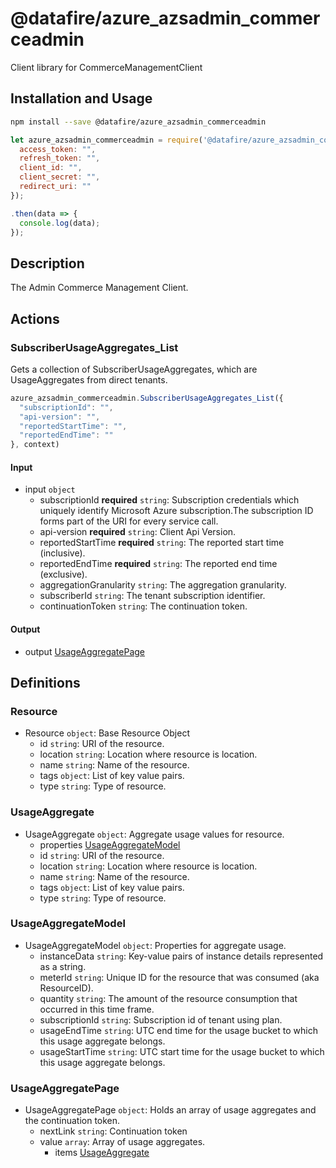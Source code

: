 # @datafire/azure_azsadmin_commerceadmin

Client library for CommerceManagementClient

## Installation and Usage
```bash
npm install --save @datafire/azure_azsadmin_commerceadmin
```
```js
let azure_azsadmin_commerceadmin = require('@datafire/azure_azsadmin_commerceadmin').create({
  access_token: "",
  refresh_token: "",
  client_id: "",
  client_secret: "",
  redirect_uri: ""
});

.then(data => {
  console.log(data);
});
```

## Description

The Admin Commerce Management Client.

## Actions

### SubscriberUsageAggregates_List
Gets a collection of SubscriberUsageAggregates, which are UsageAggregates from direct tenants.


```js
azure_azsadmin_commerceadmin.SubscriberUsageAggregates_List({
  "subscriptionId": "",
  "api-version": "",
  "reportedStartTime": "",
  "reportedEndTime": ""
}, context)
```

#### Input
* input `object`
  * subscriptionId **required** `string`: Subscription credentials which uniquely identify Microsoft Azure subscription.The subscription ID forms part of the URI for every service call.
  * api-version **required** `string`: Client Api Version.
  * reportedStartTime **required** `string`: The reported start time (inclusive).
  * reportedEndTime **required** `string`: The reported end time (exclusive).
  * aggregationGranularity `string`: The aggregation granularity.
  * subscriberId `string`: The tenant subscription identifier.
  * continuationToken `string`: The continuation token.

#### Output
* output [UsageAggregatePage](#usageaggregatepage)



## Definitions

### Resource
* Resource `object`: Base Resource Object
  * id `string`: URI of the resource.
  * location `string`: Location where resource is location.
  * name `string`: Name of the resource.
  * tags `object`: List of key value pairs.
  * type `string`: Type of resource.

### UsageAggregate
* UsageAggregate `object`: Aggregate usage values for resource.
  * properties [UsageAggregateModel](#usageaggregatemodel)
  * id `string`: URI of the resource.
  * location `string`: Location where resource is location.
  * name `string`: Name of the resource.
  * tags `object`: List of key value pairs.
  * type `string`: Type of resource.

### UsageAggregateModel
* UsageAggregateModel `object`: Properties for aggregate usage.
  * instanceData `string`: Key-value pairs of instance details represented as a string.
  * meterId `string`: Unique ID for the resource that was consumed (aka ResourceID).
  * quantity `string`: The amount of the resource consumption that occurred in this time frame.
  * subscriptionId `string`: Subscription id of tenant using plan.
  * usageEndTime `string`: UTC end time for the usage bucket to which this usage aggregate belongs.
  * usageStartTime `string`: UTC start time for the usage bucket to which this usage aggregate belongs.

### UsageAggregatePage
* UsageAggregatePage `object`: Holds an array of usage aggregates and the continuation token.
  * nextLink `string`: Continuation token
  * value `array`: Array of usage aggregates.
    * items [UsageAggregate](#usageaggregate)


